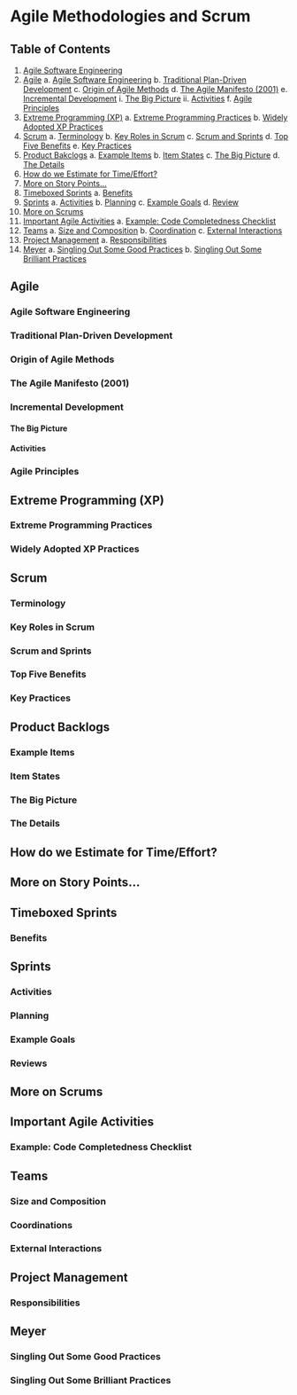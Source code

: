 # Agile Methodologies and Scrum

## Table of Contents

1. [Agile Software Engineering](#agile-software-engineering)
2. [Agile](#agile)
    a. [Agile Software Engineering](#agile-software-engineering)
    b. [Traditional Plan-Driven Development](#traditional-plan-driven-development)
    c. [Origin of Agile Methods](#origin-of-agile-methods)
    d. [The Agile Manifesto (2001)](#the-agile-manifesto-2001)
    e. [Incremental Development](#incremental-development)
        i. [The Big Picture](#the-big-picture)
        ii. [Activities](#activities)
    f. [Agile Principles](#agile-principles)
3. [Extreme Programming (XP)](#extreme-programming-xp)
    a. [Extreme Programming Practices](#extreme-programming-practices)
    b. [Widely Adopted XP Practices](#widely-adopted-xp-practices)
4. [Scrum](#scrum)
    a. [Terminology](#terminology)
    b. [Key Roles in Scrum](#key-roles-in-scrum)
    c. [Scrum and Sprints](#scrum-and-sprints)
    d. [Top Five Benefits](#top-five-benefits)
    e. [Key Practices](#key-practices)
5. [Product Bakclogs](#product-backlogs)
    a. [Example Items](#example-items)
    b. [Item States](#item-states)
    c. [The Big Picture](#the-big-picture-1)
    d. [The Details](#the-details)
6. [How do we Estimate for Time/Effort?](#how-do-we-estimate-for-timeeffort)
7. [More on Story Points...]()
8. [Timeboxed Sprints](#timeboxed-sprints)
    a. [Benefits](#benefits)
9. [Sprints](#sprints)
    a. [Activities](#activities-1)
    b. [Planning](#planning)
    c. [Example Goals](#example-goals)
    d. [Review](#reviews)
10. [More on Scrums](#more-on-scrums)
11. [Important Agile Activities](#important-agile-activities)
    a. [Example: Code Completedness Checklist](#example-code-completedness-checklist)
12. [Teams](#teams)
    a. [Size and Composition](#size-and-composition)
    b. [Coordination](#coordinations)
    c. [External Interactions](#external-interactions)
13. [Project Management](#project-management)
    a. [Responsibilities](#responsibilities)
14. [Meyer](#meyer)
    a. [Singling Out Some Good Practices](#singling-out-some-good-practices)
    b. [Singling Out Some Brilliant Practices](#singling-out-some-brilliant-practices)

## Agile 

### Agile Software Engineering

### Traditional Plan-Driven Development

### Origin of Agile Methods

### The Agile Manifesto (2001)

### Incremental Development

#### The Big Picture

#### Activities

### Agile Principles

## Extreme Programming (XP)

### Extreme Programming Practices

### Widely Adopted XP Practices

## Scrum

### Terminology

### Key Roles in Scrum

### Scrum and Sprints

### Top Five Benefits

### Key Practices

## Product Backlogs

### Example Items

### Item States

### The Big Picture

### The Details

## How do we Estimate for Time/Effort?

## More on Story Points...

## Timeboxed Sprints

### Benefits 

## Sprints

### Activities

### Planning

### Example Goals

### Reviews

## More on Scrums

## Important Agile Activities

### Example: Code Completedness Checklist

## Teams

### Size and Composition

### Coordinations

### External Interactions

## Project Management

### Responsibilities

## Meyer

### Singling Out Some Good Practices

### Singling Out Some Brilliant Practices